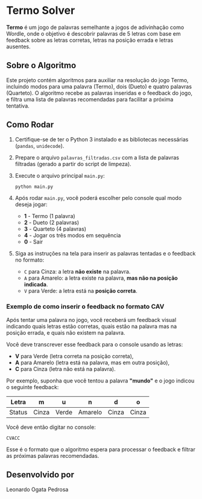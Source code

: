 # Termo Solver

**Termo** é um jogo de palavras semelhante a jogos de adivinhação como Wordle, onde o objetivo é descobrir palavras de 5 letras com base em feedback sobre as letras corretas, letras na posição errada e letras ausentes.

## Sobre o Algoritmo

Este projeto contém algoritmos para auxiliar na resolução do jogo Termo, incluindo modos para uma palavra (Termo), dois (Dueto) e quatro palavras (Quarteto). O algoritmo recebe as palavras inseridas e o feedback do jogo, e filtra uma lista de palavras recomendadas para facilitar a próxima tentativa.

## Como Rodar

1. Certifique-se de ter o Python 3 instalado e as bibliotecas necessárias (`pandas`, `unidecode`).
2. Prepare o arquivo `palavras_filtradas.csv` com a lista de palavras filtradas (gerado a partir do script de limpeza).
3. Execute o arquivo principal `main.py`:
   ```bash
   python main.py
   ```
4. Após rodar `main.py`, você poderá escolher pelo console qual modo deseja jogar:
   - **1** - Termo (1 palavra)
   - **2** - Dueto (2 palavras)
   - **3** - Quarteto (4 palavras)
   - **4** - Jogar os três modos em sequência
   - **0** - Sair

5. Siga as instruções na tela para inserir as palavras tentadas e o feedback no formato:

   - `C` para Cinza: a letra **não existe** na palavra.
   - `A` para Amarelo: a letra existe na palavra, **mas não na posição indicada**.
   - `V` para Verde: a letra está na **posição correta**.

### Exemplo de como inserir o feedback no formato CAV

Após tentar uma palavra no jogo, você receberá um feedback visual indicando quais letras estão corretas, quais estão na palavra mas na posição errada, e quais não existem na palavra.

Você deve transcrever esse feedback para o console usando as letras:

- **V** para Verde (letra correta na posição correta),
- **A** para Amarelo (letra está na palavra, mas em outra posição),
- **C** para Cinza (letra não está na palavra).

Por exemplo, suponha que você tentou a palavra **"mundo"** e o jogo indicou o seguinte feedback:

| Letra | m | u | n | d | o |
|-------|---|---|---|---|---|
| Status| Cinza | Verde | Amarelo | Cinza | Cinza |

Você deve então digitar no console:

```
CVACC
```

Esse é o formato que o algoritmo espera para processar o feedback e filtrar as próximas palavras recomendadas.

## Desenvolvido por

Leonardo Ogata Pedrosa
